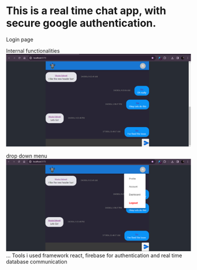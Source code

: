 # This is a real time chat app, with secure google authentication.

Login page

Internal functionalities
<img src="./public/app.png"/>

drop down menu
<img src="./public/dropdown.png"/>
...
Tools i used
framework react,
firebase for authentication and real time database communication
